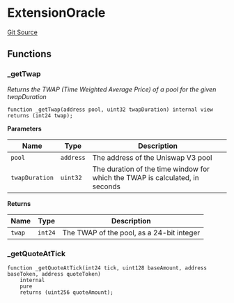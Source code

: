 # ExtensionOracle
[Git Source](https://cardpay-test.com/git@gitlab.stablecoin/unlimit-defi/blob/c7db5af1f45d7a5d76d56fec25448244aa8d00e7/contracts/extensions/ExtensionOracle.sol)


## Functions
### _getTwap

*Returns the TWAP (Time Weighted Average Price) of a pool for the given twapDuration*


```solidity
function _getTwap(address pool, uint32 twapDuration) internal view returns (int24 twap);
```
**Parameters**

|Name|Type|Description|
|----|----|-----------|
|`pool`|`address`|The address of the Uniswap V3 pool|
|`twapDuration`|`uint32`|The duration of the time window for which the TWAP is calculated, in seconds|

**Returns**

|Name|Type|Description|
|----|----|-----------|
|`twap`|`int24`|The TWAP of the pool, as a 24-bit integer|


### _getQuoteAtTick


```solidity
function _getQuoteAtTick(int24 tick, uint128 baseAmount, address baseToken, address quoteToken)
    internal
    pure
    returns (uint256 quoteAmount);
```

